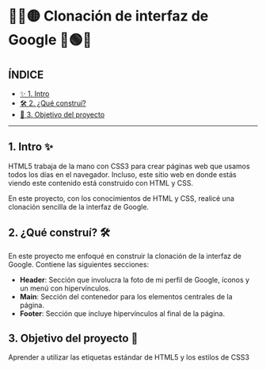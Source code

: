 # 🔵🔴🟡 Clonación de interfaz de Google 🔵🟢🔴

## ÍNDICE 
* [✨ 1. Intro](https://github.com/SandraJGlez/ClonDeGoogle/tree/main#1-intro-)
* [🛠 2. ¿Qué construí?](https://github.com/SandraJGlez/ClonDeGoogle/tree/main#2-qu%C3%A9-constru%C3%AD-)
* [🎯 3. Objetivo del proyecto](https://github.com/SandraJGlez/ClonDeGoogle/blob/main/README.md#3-objetivo-del-proyecto)

****

## 1. Intro ✨
HTML5 trabaja de la mano con CSS3 para crear páginas web que usamos todos los días en el navegador. Incluso, este sitio web en donde estás viendo este contenido está construido con HTML y CSS.

En este proyecto, con los conocimientos de HTML y CSS, realicé una clonación sencilla de la interfaz de Google.

## 2. ¿Qué construí? 🛠 
En este proyecto me enfoqué en construir la clonación de la interfaz de Google. Contiene las siguientes secciones:

* **Header**: Sección que involucra la foto de mi perfil de Google, íconos y un menú con hipervínculos.
* **Main**: Sección del contenedor para los elementos centrales de la página.
* **Footer**: Sección que incluye hipervínculos al final de la página.

## 3. Objetivo del proyecto 🎯 
Aprender a utilizar las etiquetas estándar de HTML5 y los estilos de CSS3
